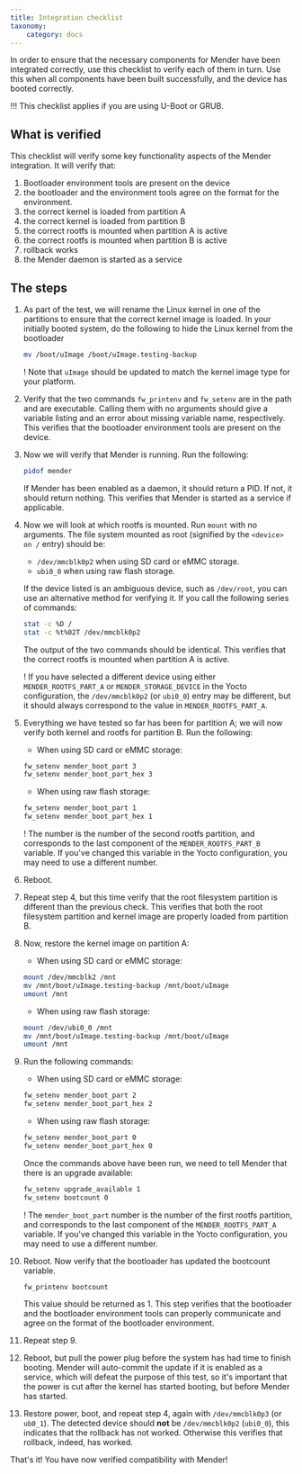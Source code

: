 ```yaml
---
title: Integration checklist
taxonomy:
    category: docs
---
```


In order to ensure that the necessary components for Mender have been integrated correctly, use this checklist to verify each of them in turn. Use this when all components have been built successfully, and the device has booted correctly.

!!! This checklist applies if you are using U-Boot or GRUB.

## What is verified

This checklist will verify some key functionality aspects of the Mender integration. It will verify that:

1. Bootloader environment tools are present on the device
2. the bootloader and the environment tools agree on the format for the environment.
3. the correct kernel is loaded from partition A
4. the correct kernel is loaded from partition B
5. the correct rootfs is mounted when partition A is active
6. the correct rootfs is mounted when partition B is active
7. rollback works
8. the Mender daemon is started as a service

## The steps

1. As part of the test, we will rename the Linux kernel in one of the partitions to ensure that the correct kernel image is loaded. In your initially booted system, do the following to hide the Linux kernel from the bootloader

   ```bash
   mv /boot/uImage /boot/uImage.testing-backup
   ```

   ! Note that `uImage` should be updated to match the kernel image type for your platform.

2. Verify that the two commands `fw_printenv` and `fw_setenv` are in the path and are executable. Calling them with no arguments should give a variable listing and an error about missing variable name, respectively. This verifies that the bootloader environment tools are present on the device.

3. Now we will verify that Mender is running. Run the following:

   ```bash
   pidof mender
   ```

   If Mender has been enabled as a daemon, it should return a PID. If not, it should return nothing. This verifies that Mender is started as a service if applicable.

4. Now we will look at which rootfs is mounted. Run `mount` with no arguments. The file system mounted as root (signified by the `<device> on /` entry) should be:

   - `/dev/mmcblk0p2` when using SD card or eMMC storage.
   - `ubi0_0` when using raw flash storage.

   If the device listed is an ambiguous device, such as `/dev/root`, you can use an alternative method for verifying it. If you call the following series of commands:

   ```bash
   stat -c %D /
   stat -c %t%02T /dev/mmcblk0p2
   ```

   The output of the two commands should be identical. This verifies that the correct rootfs is mounted when partition A is active.

   ! If you have selected a different device using either `MENDER_ROOTFS_PART_A` or `MENDER_STORAGE_DEVICE` in the Yocto configuration, the `/dev/mmcblk0p2` (or `ubi0_0`) entry may be different, but it should always correspond to the value in `MENDER_ROOTFS_PART_A`.

5. Everything we have tested so far has been for partition A; we will now verify both kernel and rootfs for partition B. Run the following:

   - When using SD card or eMMC storage:
   ```bash
   fw_setenv mender_boot_part 3
   fw_setenv mender_boot_part_hex 3
   ```

   - When using raw flash storage:
   ```bash
   fw_setenv mender_boot_part 1
   fw_setenv mender_boot_part_hex 1
   ```

   ! The number is the number of the second rootfs partition, and corresponds to the last component of the `MENDER_ROOTFS_PART_B` variable. If you've changed this variable in the Yocto configuration, you may need to use a different number.

6. Reboot.

7. Repeat step 4, but this time verify that the root filesystem partition is different than the previous check. This verifies that both the root filesystem partition and kernel image are properly loaded from partition B.

8. Now, restore the kernel image on partition A:

    - When using SD card or eMMC storage:
    ```bash
    mount /dev/mmcblk2 /mnt
    mv /mnt/boot/uImage.testing-backup /mnt/boot/uImage
    umount /mnt
    ```

    - When using raw flash storage:
    ```bash
    mount /dev/ubi0_0 /mnt
    mv /mnt/boot/uImage.testing-backup /mnt/boot/uImage
    umount /mnt
    ```

9. Run the following commands:

    - When using SD card or eMMC storage:
    ```bash
    fw_setenv mender_boot_part 2
    fw_setenv mender_boot_part_hex 2
    ```

    - When using raw flash storage:
    ```bash
    fw_setenv mender_boot_part 0
    fw_setenv mender_boot_part_hex 0
    ```

    Once the commands above have been run, we need to tell Mender that there is an upgrade available:

    ```bash
    fw_setenv upgrade_available 1
    fw_setenv bootcount 0
    ```


    ! The `mender_boot_part` number is the number of the first rootfs partition, and corresponds to the last component of the `MENDER_ROOTFS_PART_A` variable. If you've changed this variable in the Yocto configuration, you may need to use a different number.

10. Reboot.  Now verify that the bootloader has updated the bootcount variable.

    ```bash
    fw_printenv bootcount
    ```

    This value should be returned as 1. This step verifies that the bootloader and the bootloader environment tools can properly communicate and agree on the format of the bootloader environment.

11. Repeat step 9.

12. Reboot, but pull the power plug before the system has had time to finish booting. Mender will auto-commit the update if it is enabled as a service, which will defeat the purpose of this test, so it's important that the power is cut after the kernel has started booting, but before Mender has started.

13. Restore power, boot, and repeat step 4, again with `/dev/mmcblk0p3` (or `ub0_1`). The detected device should **not** be `/dev/mmcblk0p2` (`ubi0_0`), this indicates that the rollback has not worked. Otherwise this verifies that rollback, indeed, has worked.

That's it! You have now verified compatibility with Mender!
